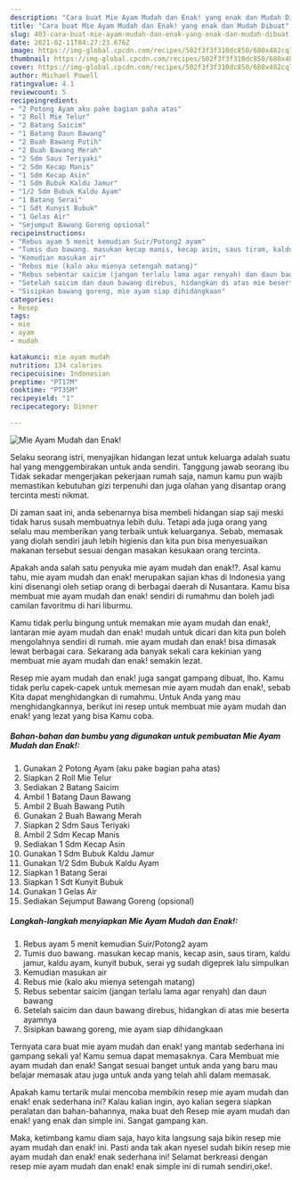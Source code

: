```yaml
---
description: "Cara buat Mie Ayam Mudah dan Enak! yang enak dan Mudah Dibuat"
title: "Cara buat Mie Ayam Mudah dan Enak! yang enak dan Mudah Dibuat"
slug: 403-cara-buat-mie-ayam-mudah-dan-enak-yang-enak-dan-mudah-dibuat
date: 2021-02-11T04:27:23.676Z
image: https://img-global.cpcdn.com/recipes/502f3f3f310dc850/680x482cq70/mie-ayam-mudah-dan-enak-foto-resep-utama.jpg
thumbnail: https://img-global.cpcdn.com/recipes/502f3f3f310dc850/680x482cq70/mie-ayam-mudah-dan-enak-foto-resep-utama.jpg
cover: https://img-global.cpcdn.com/recipes/502f3f3f310dc850/680x482cq70/mie-ayam-mudah-dan-enak-foto-resep-utama.jpg
author: Michael Powell
ratingvalue: 4.1
reviewcount: 5
recipeingredient:
- "2 Potong Ayam aku pake bagian paha atas"
- "2 Roll Mie Telur"
- "2 Batang Saicim"
- "1 Batang Daun Bawang"
- "2 Buah Bawang Putih"
- "2 Buah Bawang Merah"
- "2 Sdm Saus Teriyaki"
- "2 Sdm Kecap Manis"
- "1 Sdm Kecap Asin"
- "1 Sdm Bubuk Kaldu Jamur"
- "1/2 Sdm Bubuk Kaldu Ayam"
- "1 Batang Serai"
- "1 Sdt Kunyit Bubuk"
- "1 Gelas Air"
- "Sejumput Bawang Goreng opsional"
recipeinstructions:
- "Rebus ayam 5 menit kemudian Suir/Potong2 ayam"
- "Tumis duo bawang. masukan kecap manis, kecap asin, saus tiram, kaldu jamur, kaldu ayam, kunyit bubuk, serai yg sudah digeprek lalu simpulkan"
- "Kemudian masukan air"
- "Rebus mie (kalo aku mienya setengah matang)"
- "Rebus sebentar saicim (jangan terlalu lama agar renyah) dan daun bawang"
- "Setelah saicim dan daun bawang direbus, hidangkan di atas mie beserta ayamnya"
- "Sisipkan bawang goreng, mie ayam siap dihidangkaan"
categories:
- Resep
tags:
- mie
- ayam
- mudah

katakunci: mie ayam mudah 
nutrition: 134 calories
recipecuisine: Indonesian
preptime: "PT17M"
cooktime: "PT35M"
recipeyield: "1"
recipecategory: Dinner

---
```



![Mie Ayam Mudah dan Enak!](https://img-global.cpcdn.com/recipes/502f3f3f310dc850/680x482cq70/mie-ayam-mudah-dan-enak-foto-resep-utama.jpg)

Selaku seorang istri, menyajikan hidangan lezat untuk keluarga adalah suatu hal yang menggembirakan untuk anda sendiri. Tanggung jawab seorang ibu Tidak sekadar mengerjakan pekerjaan rumah saja, namun kamu pun wajib memastikan kebutuhan gizi terpenuhi dan juga olahan yang disantap orang tercinta mesti nikmat.

Di zaman  saat ini, anda sebenarnya bisa membeli hidangan siap saji meski tidak harus susah membuatnya lebih dulu. Tetapi ada juga orang yang selalu mau memberikan yang terbaik untuk keluarganya. Sebab, memasak yang diolah sendiri jauh lebih higienis dan kita pun bisa menyesuaikan makanan tersebut sesuai dengan masakan kesukaan orang tercinta. 



Apakah anda salah satu penyuka mie ayam mudah dan enak!?. Asal kamu tahu, mie ayam mudah dan enak! merupakan sajian khas di Indonesia yang kini disenangi oleh setiap orang di berbagai daerah di Nusantara. Kamu bisa membuat mie ayam mudah dan enak! sendiri di rumahmu dan boleh jadi camilan favoritmu di hari liburmu.

Kamu tidak perlu bingung untuk memakan mie ayam mudah dan enak!, lantaran mie ayam mudah dan enak! mudah untuk dicari dan kita pun boleh mengolahnya sendiri di rumah. mie ayam mudah dan enak! bisa dimasak lewat berbagai cara. Sekarang ada banyak sekali cara kekinian yang membuat mie ayam mudah dan enak! semakin lezat.

Resep mie ayam mudah dan enak! juga sangat gampang dibuat, lho. Kamu tidak perlu capek-capek untuk memesan mie ayam mudah dan enak!, sebab Kita dapat menghidangkan di rumahmu. Untuk Anda yang mau menghidangkannya, berikut ini resep untuk membuat mie ayam mudah dan enak! yang lezat yang bisa Kamu coba.

<!--inarticleads1-->

##### Bahan-bahan dan bumbu yang digunakan untuk pembuatan Mie Ayam Mudah dan Enak!:

1. Gunakan 2 Potong Ayam (aku pake bagian paha atas)
1. Siapkan 2 Roll Mie Telur
1. Sediakan 2 Batang Saicim
1. Ambil 1 Batang Daun Bawang
1. Ambil 2 Buah Bawang Putih
1. Gunakan 2 Buah Bawang Merah
1. Siapkan 2 Sdm Saus Teriyaki
1. Ambil 2 Sdm Kecap Manis
1. Sediakan 1 Sdm Kecap Asin
1. Gunakan 1 Sdm Bubuk Kaldu Jamur
1. Gunakan 1/2 Sdm Bubuk Kaldu Ayam
1. Siapkan 1 Batang Serai
1. Siapkan 1 Sdt Kunyit Bubuk
1. Gunakan 1 Gelas Air
1. Sediakan Sejumput Bawang Goreng (opsional)




<!--inarticleads2-->

##### Langkah-langkah menyiapkan Mie Ayam Mudah dan Enak!:

1. Rebus ayam 5 menit kemudian Suir/Potong2 ayam
1. Tumis duo bawang. masukan kecap manis, kecap asin, saus tiram, kaldu jamur, kaldu ayam, kunyit bubuk, serai yg sudah digeprek lalu simpulkan
1. Kemudian masukan air
1. Rebus mie (kalo aku mienya setengah matang)
1. Rebus sebentar saicim (jangan terlalu lama agar renyah) dan daun bawang
1. Setelah saicim dan daun bawang direbus, hidangkan di atas mie beserta ayamnya
1. Sisipkan bawang goreng, mie ayam siap dihidangkaan




Ternyata cara buat mie ayam mudah dan enak! yang mantab sederhana ini gampang sekali ya! Kamu semua dapat memasaknya. Cara Membuat mie ayam mudah dan enak! Sangat sesuai banget untuk anda yang baru mau belajar memasak atau juga untuk anda yang telah ahli dalam memasak.

Apakah kamu tertarik mulai mencoba membikin resep mie ayam mudah dan enak! enak sederhana ini? Kalau kalian ingin, ayo kalian segera siapkan peralatan dan bahan-bahannya, maka buat deh Resep mie ayam mudah dan enak! yang enak dan simple ini. Sangat gampang kan. 

Maka, ketimbang kamu diam saja, hayo kita langsung saja bikin resep mie ayam mudah dan enak! ini. Pasti anda tak akan nyesel sudah bikin resep mie ayam mudah dan enak! enak sederhana ini! Selamat berkreasi dengan resep mie ayam mudah dan enak! enak simple ini di rumah sendiri,oke!.

